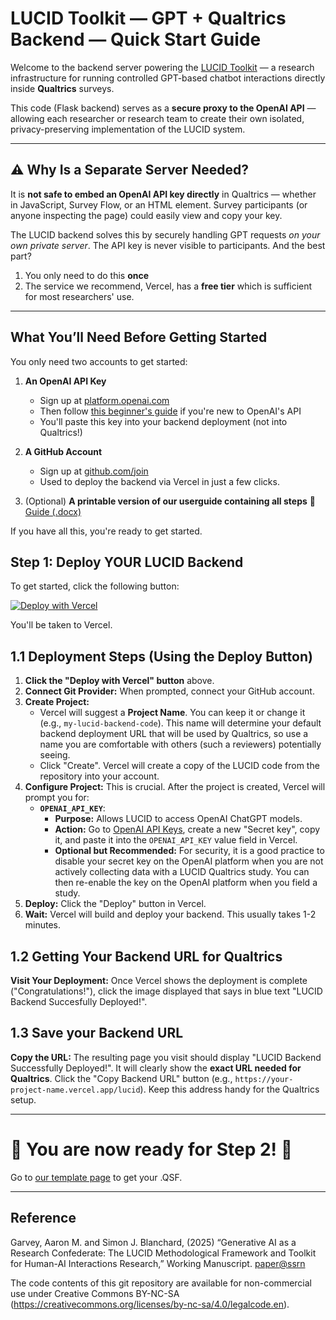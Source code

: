 # LUCID Toolkit — GPT + Qualtrics Backend — Quick Start Guide

Welcome to the backend server powering the [LUCID Toolkit](http://lucidresearch.io) — a research infrastructure for running controlled GPT-based chatbot interactions directly inside **Qualtrics** surveys.

This code (Flask backend) serves as a **secure proxy to the OpenAI API** — allowing each researcher or research team to create their own isolated, privacy-preserving implementation of the LUCID system.

---

## ⚠️ Why Is a Separate Server Needed?

It is **not safe to embed an OpenAI API key directly** in Qualtrics — whether in JavaScript, Survey Flow, or an HTML element. Survey participants (or anyone inspecting the page) could easily view and copy your key.

The LUCID backend solves this by securely handling GPT requests *on your own private server*. The API key is never visible to participants. And the best part? 
1. You only need to do this **once**
2. The service we recommend, Vercel, has a **free tier** which is sufficient for most researchers' use. 

---

## What You’ll Need Before Getting Started

You only need two accounts to get started:

1. **An OpenAI API Key**  
   - Sign up at [platform.openai.com](https://platform.openai.com/signup)  
   - Then follow [this beginner's guide](https://questionableresearch.ai/2025/02/27/how-to-sign-up-for-openai-and-get-an-api-key-for-beginners/) if you're new to OpenAI's API 
   - You'll paste this key into your backend deployment (not into Qualtrics!)

2. **A GitHub Account**  
   - Sign up at [github.com/join](https://github.com/join)  
   - Used to deploy the backend via Vercel in just a few clicks.
  
3. (Optional) **A printable version of our userguide containing all steps**
📄 [Guide (.docx)](https://github.com/amgarv/LUCID_TOOL_BACKEND/raw/main/LUCIDToolkitUserGuide.docx) 

If you have all this, you're ready to get started. 

## Step 1: Deploy YOUR LUCID Backend

To get started, click the following button:

[![Deploy with Vercel](https://vercel.com/button)](https://vercel.com/new/clone?repository-url=https%3A%2F%2Fgithub.com%2Famgarv%2FLUCID_TOOL_BACKEND&project-name=lucid-tool-backend&repository-name=my-lucid-backend-code&env=OPENAI_API_KEY&envDescription=INSTRUCTIONS%3A%20For%20OPENAI_API_KEY%20input%20your%20OpenAI%20API%20key%20(available%20at%20%22Learn%20more%22%20link%20below).&envLink=https%3A%2F%2Fplatform.openai.com%2Faccount%2Fapi-keys)

You'll be taken to Vercel.

## 1.1 Deployment Steps (Using the Deploy Button)

1.  **Click the "Deploy with Vercel" button** above.
2.  **Connect Git Provider:** When prompted, connect your GitHub account.
3.  **Create Project:**
    * Vercel will suggest a **Project Name**. You can keep it or change it (e.g., `my-lucid-backend-code`). This name will determine your default backend deployment URL that will be used by Qualtrics, so use a name you are comfortable with others (such a reviewers) potentially seeing.
    * Click "Create". Vercel will create a copy of the LUCID code from the repository into your account.
4.  **Configure Project:** This is crucial. After the project is created, Vercel will prompt you for:
    * **`OPENAI_API_KEY`**:
        * **Purpose:** Allows LUCID to access OpenAI ChatGPT models.
        * **Action:** Go to [OpenAI API Keys](https://platform.openai.com/api-keys), create a new "Secret key", copy it, and paste it into the `OPENAI_API_KEY` value field in Vercel. 
        * **Optional but Recommended:** For security, it is a good practice to disable your secret key on the OpenAI platform when you are not actively collecting data with a LUCID Qualtrics study. You can then re-enable the key on the OpenAI platform when you field a study.
6.  **Deploy:** Click the "Deploy" button in Vercel.
7.  **Wait:** Vercel will build and deploy your backend. This usually takes 1-2 minutes.

## 1.2 Getting Your Backend URL for Qualtrics

**Visit Your Deployment:** Once Vercel shows the deployment is complete ("Congratulations!"), click the image displayed that says in blue text "LUCID Backend Succesfully Deployed!".

## 1.3 Save your Backend URL

**Copy the URL:** The resulting page you visit should display "LUCID Backend Successfully Deployed!". It will clearly show the **exact URL needed for Qualtrics**. Click the "Copy Backend URL" button (e.g., `https://your-project-name.vercel.app/lucid`). Keep this address handy for the Qualtrics setup.

---

# 🎉 You are now ready for Step 2! 🥳

Go to [our template page](http://lucidresearch.io/LUCIDtemplates.html) to get your .QSF.

---

## Reference

Garvey, Aaron M. and Simon J. Blanchard, (2025) “Generative AI as a Research Confederate: The LUCID Methodological Framework and Toolkit for Human-AI Interactions Research,” Working Manuscript. [paper@ssrn](https://papers.ssrn.com/sol3/papers.cfm?abstract_id=5256150) 

The code contents of this git repository are available for non-commercial use under Creative Commons BY-NC-SA (https://creativecommons.org/licenses/by-nc-sa/4.0/legalcode.en).
